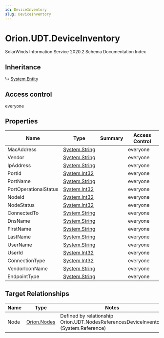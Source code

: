 ```yaml
---
id: DeviceInventory
slug: DeviceInventory
---
```


# Orion.UDT.DeviceInventory

SolarWinds Information Service 2020.2 Schema Documentation Index

## Inheritance

↳ [System.Entity](./../System/Entity)

## Access control

everyone

## Properties

| Name | Type | Summary | Access Control |
| ------ | ------ | ------ | ------ |
| MacAddress | [System.String](https://docs.microsoft.com/en-us/dotnet/api/system.string) |  | everyone |
| Vendor | [System.String](https://docs.microsoft.com/en-us/dotnet/api/system.string) |  | everyone |
| IpAddress | [System.String](https://docs.microsoft.com/en-us/dotnet/api/system.string) |  | everyone |
| PortId | [System.Int32](https://docs.microsoft.com/en-us/dotnet/api/system.int32) |  | everyone |
| PortName | [System.String](https://docs.microsoft.com/en-us/dotnet/api/system.string) |  | everyone |
| PortOperationalStatus | [System.Int32](https://docs.microsoft.com/en-us/dotnet/api/system.int32) |  | everyone |
| NodeId | [System.Int32](https://docs.microsoft.com/en-us/dotnet/api/system.int32) |  | everyone |
| NodeStatus | [System.Int32](https://docs.microsoft.com/en-us/dotnet/api/system.int32) |  | everyone |
| ConnectedTo | [System.String](https://docs.microsoft.com/en-us/dotnet/api/system.string) |  | everyone |
| DnsName | [System.String](https://docs.microsoft.com/en-us/dotnet/api/system.string) |  | everyone |
| FirstName | [System.String](https://docs.microsoft.com/en-us/dotnet/api/system.string) |  | everyone |
| LastName | [System.String](https://docs.microsoft.com/en-us/dotnet/api/system.string) |  | everyone |
| UserName | [System.String](https://docs.microsoft.com/en-us/dotnet/api/system.string) |  | everyone |
| UserId | [System.Int32](https://docs.microsoft.com/en-us/dotnet/api/system.int32) |  | everyone |
| ConnectionType | [System.Int32](https://docs.microsoft.com/en-us/dotnet/api/system.int32) |  | everyone |
| VendorIconName | [System.String](https://docs.microsoft.com/en-us/dotnet/api/system.string) |  | everyone |
| EndpointType | [System.String](https://docs.microsoft.com/en-us/dotnet/api/system.string) |  | everyone |

## Target Relationships

| Name | Type | Notes |
| ------ | ------ | ------ |
| Node | [Orion.Nodes](./../Orion/Nodes) | Defined by relationship Orion.UDT.NodesReferencesDeviceInventory (System.Reference) |

